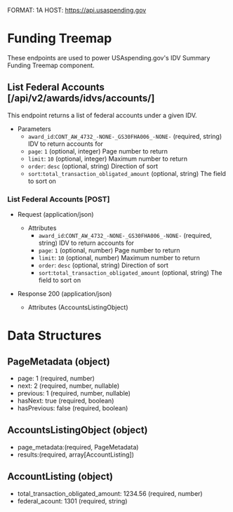 FORMAT: 1A
HOST: https://api.usaspending.gov

# Funding Treemap

These endpoints are used to power USAspending.gov's IDV Summary Funding Treemap component.

## List Federal Accounts [/api/v2/awards/idvs/accounts/]

This endpoint returns a list of federal accounts under a given IDV.

+ Parameters
    + `award_id`:`CONT_AW_4732_-NONE-_GS30FHA006_-NONE-` (required, string) 
       IDV to return accounts for
    + `page`: `1` (optional, integer)
        Page number to return
    + `limit`: `10` (optional, integer)
        Maximum number to return
    + `order`: `desc` (optional, string)
        Direction of sort
    + `sort`:`total_transaction_obligated_amount` (optional, string)
        The field to sort on
          

### List Federal Accounts [POST]
+ Request (application/json)
    + Attributes
        + `award_id`:`CONT_AW_4732_-NONE-_GS30FHA006_-NONE-` (required, string) 
            IDV to return accounts for
        + `page`: `1` (optional, number)
            Page number to return
        + `limit`: `10` (optional, number)
            Maximum number to return
        + `order`: `desc` (optional, string)
            Direction of sort
        + `sort`:`total_transaction_obligated_amount` (optional, string)
            The field to sort on

+ Response 200 (application/json)
    + Attributes (AccountsListingObject)


# Data Structures

## PageMetadata (object)
+ page: 1 (required, number)
+ next: 2 (required, number, nullable)
+ previous: 1 (required, number, nullable)
+ hasNext: true (required, boolean)
+ hasPrevious: false (required, boolean)

## AccountsListingObject (object)
+ page_metadata:(required, PageMetadata)
+ results:(required, array[AccountListing])

## AccountListing (object)
+ total_transaction_obligated_amount: 1234.56 (required, number)
+ federal_acount: 1301 (required, string)